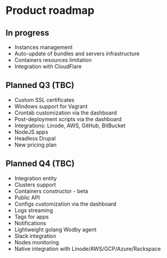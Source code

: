 # Product roadmap

## In progress

* Instances management
* Auto-update of bundles and servers infrastructure
* Containers resources limitation
* Integration with CloudFlare

## Planned Q3 (TBC)
 
* Custom SSL certificates
* Windows support for Vagrant
* Crontab customization via the dashboard
* Post-deployment scripts via the dashboard
* Integrations: Linode, AWS, GitHub, BitBucket
* NodeJS apps
* Headless Drupal
* New pricing plan

## Planned Q4 (TBC)

* Integration entity
* Clusters support
* Containers constructor - beta
* Public API
* Configs customization via the dashboard
* Logs streaming 
* Tags for apps
* Notifications
* Lightweight golang Wodby agent
* Slack integration
* Nodes monitoring
* Native integration with Linode/AWS/GCP/Azure/Rackspace
